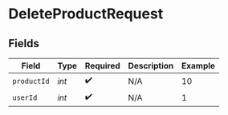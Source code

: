 # DeleteProductRequest


## Fields

| Field              | Type               | Required           | Description        | Example            |
| ------------------ | ------------------ | ------------------ | ------------------ | ------------------ |
| `productId`        | *int*              | :heavy_check_mark: | N/A                | 10                 |
| `userId`           | *int*              | :heavy_check_mark: | N/A                | 1                  |